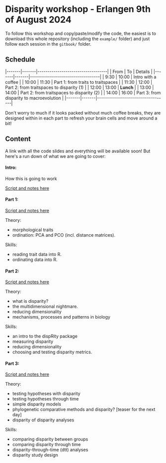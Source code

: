 # Disparity workshop - Erlangen 9th of August 2024

To follow this workshop and copy/paste/modify the code, the easiest is to download this whole repository (including the `example/` folder) and just follow each session in the `gitbook/` folder.

## Schedule

|-------|-------|-----------------------------------|
| From  | To    | Details                           |
|-------|-------|-----------------------------------|
| 9:30  | 10:00 | Intro with a coffee               |
| 10:00 | 11:30 | Part 1: from traits to traitspaces |
| 11:30 | 12:00 | Part 2: from traitspaces to disparity (1) |
| 12:00 | 13:00 | **Lunch**                         |
| 13:00 | 14:00 | Part 2: from traitspaces to disparity (2) |
| 14:00 | 16:00 | Part 3: from disparity to macroevolution  |
|-------|-------|-----------------------------------|

Don't worry to much if it looks packed without much coffee breaks, they are designed within in each part to refresh your brain cells and move around a bit! 

## Content

A link with all the code slides and everything will be available soon!
But here's a run down of what we are going to cover:

#### Intro:

How this is going to work

[Script and notes here](/gitbook/index.Rmd)

#### Part 1:

[Script and notes here](/gitbook/01_traispaces.Rmd)

Theory:

- morphological traits
- ordination: PCA and PCO (incl. distance matrices). 

Skills:

- reading trait data into R.
- ordinating data into R.

#### Part 2:

[Script and notes here](/gitbook/02_disparity.Rmd)


Theory:

- what is disparity?
- the multidimensional nightmare.
- reducing dimensionality
- mechanisms, processes and patterns in biology

Skills:

- an intro to the dispRity package
- measuring disparity
- reducing dimensionality
- choosing and testing disparity metrics.

#### Part 3:

[Script and notes here](/gitbook/03_macroevolution.Rmd)


Theory:

- testing hypotheses with disparity
- testing hypotheses through time
- simple disparity models
- phylogenetic comparative methods and disparity? [teaser for the next day]
- disparity of disparity analyses

Skills:

- comparing disparity between groups
- comparing disparity through time
- disparity-through-time (dtt) analyses
- disparity study design
